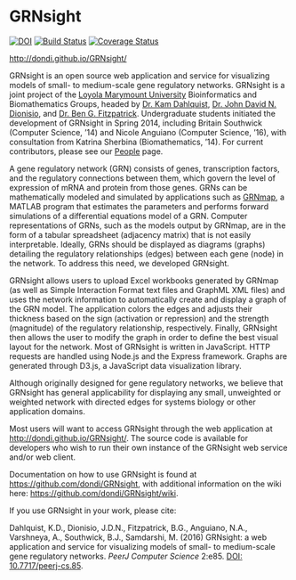 GRNsight
========
[![DOI](https://zenodo.org/badge/16195791.svg)](https://zenodo.org/badge/latestdoi/16195791)
[![Build Status](https://travis-ci.org/dondi/GRNsight.svg?branch=beta)](https://travis-ci.org/dondi/GRNsight)
[![Coverage Status](https://coveralls.io/repos/github/dondi/GRNsight/badge.svg?branch=beta)](https://coveralls.io/github/dondi/GRNsight?branch=beta)

http://dondi.github.io/GRNsight/

GRNsight is an open source web application and service for visualizing models of small- to medium-scale gene regulatory networks. GRNsight is a joint project of the [Loyola Marymount University](http://www.lmu.edu) Bioinformatics and Biomathematics Groups, headed by [Dr. Kam Dahlquist](http://myweb.lmu.edu/kdahlqui/index.htm), [Dr. John David N. Dionisio](http://myweb.lmu.edu/dondi/), and [Dr. Ben G. Fitzpatrick](http://myweb.lmu.edu/bfitzpatrick/). Undergraduate students initiated the development of GRNsight in Spring 2014, including Britain Southwick (Computer Science, ’14) and Nicole Anguiano (Computer Science, ’16), with consultation from Katrina Sherbina (Biomathematics, ’14). For current contributors, please see our [People](http://dondi.github.io/GRNsight/people.html) page.

A gene regulatory network (GRN) consists of genes, transcription factors, and the regulatory connections between them, which govern the level of expression of mRNA and protein from those genes. GRNs can be mathematically modeled and simulated by applications such as [GRNmap](http://kdahlquist.github.io/GRNmap/), a MATLAB program that estimates the parameters and performs forward simulations of a differential equations model of a GRN. Computer representations of GRNs, such as the models output by GRNmap, are in the form of a tabular spreadsheet (adjacency matrix) that is not easily interpretable. Ideally, GRNs should be displayed as diagrams (graphs) detailing the regulatory relationships (edges) between each gene (node) in the network. To address this need, we developed GRNsight.

GRNsight allows users to upload Excel workbooks generated by GRNmap (as well as Simple Interaction Format text files and GraphML XML files) and uses the network information to automatically create and display a graph of the GRN model. The application colors the edges and adjusts their thickness based on the sign (activation or repression) and the strength (magnitude) of the regulatory relationship, respectively. Finally, GRNsight then allows the user to modify the graph in order to define the best visual layout for the network. Most of GRNsight is written in JavaScript. HTTP requests are handled using Node.js and the Express framework. Graphs are generated through D3.js, a JavaScript data visualization library.

Although originally designed for gene regulatory networks, we believe that GRNsight has general applicability for displaying any small, unweighted or weighted network with directed edges for systems biology or other application domains.

Most users will want to access GRNsight through the web application at http://dondi.github.io/GRNsight/.  The source code is available for developers who wish to run their own instance of the GRNsight web service and/or web client.

Documentation on how to use GRNsight is found at https://github.com/dondi/GRNsight, with additional information on the wiki here: https://github.com/dondi/GRNsight/wiki.

If you use GRNsight in your work, please cite:

Dahlquist, K.D., Dionisio, J.D.N., Fitzpatrick, B.G., Anguiano, N.A., Varshneya, A., Southwick, B.J., Samdarshi, M. (2016) GRNsight: a web application and service for visualizing models of small- to medium-scale gene regulatory networks. _PeerJ Computer Science_ 2:e85. [DOI: 10.7717/peerj-cs.85](https://doi.org/10.7717/peerj-cs.85).
